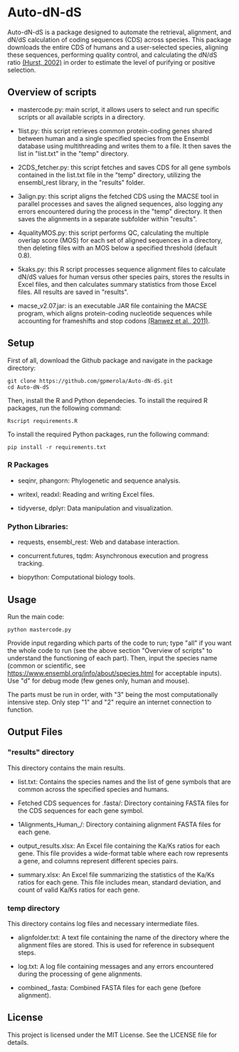 # Auto-dN-dS
Auto-dN-dS is a package designed to automate the retrieval, alignment, and dN/dS calculation of coding sequences (CDS) across species. This package downloads the entire CDS of humans and a user-selected species, aligning these sequences, performing quality control, and calculating the dN/dS ratio [(Hurst, 2002)](https://pubmed.ncbi.nlm.nih.gov/12175810/) in order to estimate the level of purifying or positive selection.


## Overview of scripts
  - mastercode.py: main script, it allows users to select and run specific scripts or all available scripts in a directory.

  - 1list.py: this script retrieves common protein-coding genes shared between human and a single specified species from the Ensembl database using multithreading and writes them to a file. It then saves the list in "list.txt" in the "temp" directory.

  - 2CDS_fetcher.py: this script fetches and saves CDS for all gene symbols contained in the list.txt file in the "temp" directory, utilizing the ensembl_rest library, in the "results" folder.

  - 3align.py: this script aligns the fetched CDS using the MACSE tool in parallel processes and saves the aligned sequences, also logging any errors encountered during the process in the "temp" directory. It then saves the alignments in a separate subfolder within "results".

  - 4qualityMOS.py: this script performs QC, calculating the multiple overlap score (MOS) for each set of aligned sequences in a directory, then deleting files with an MOS below a specified threshold (default 0.8).

  - 5kaks.py: this R script processes sequence alignment files to calculate dN/dS values for human versus other species pairs, stores the results in Excel files, and then calculates summary statistics from those Excel files. All results are saved in "results".

  - macse_v2.07.jar: is an executable JAR file containing the MACSE program, which aligns protein-coding nucleotide sequences while accounting for frameshifts and stop codons [(Ranwez et al., 2011)](https://journals.plos.org/plosone/article?id=10.1371/journal.pone.0022594).


## Setup
First of all, download the Github package and navigate in the package directory:

```console
git clone https://github.com/gpmerola/Auto-dN-dS.git
cd Auto-dN-dS
```

Then, install the R and Python dependecies.
To install the required R packages, run the following command:

```console
Rscript requirements.R
```
To install the required Python packages, run the following command:

```console
pip install -r requirements.txt
```

### R Packages
- seqinr, phangorn: Phylogenetic and sequence analysis.
  
- writexl, readxl: Reading and writing Excel files.
  
- tidyverse, dplyr: Data manipulation and visualization.

### Python Libraries:
- requests, ensembl_rest: Web and database interaction.

- concurrent.futures, tqdm: Asynchronous execution and progress tracking.

- biopython: Computational biology tools.

## Usage
Run the main code:

```console
python mastercode.py
```

Provide input regarding which parts of the code to run; type "all" if you want the whole code to run (see the above section "Overview of scripts" to understand the functioning of each part). Then, input the species name (common or scientific, see https://www.ensembl.org/info/about/species.html for acceptable inputs). Use "d" for debug mode (few genes only, human and mouse).
      
The parts must be run in order, with "3" being the most computationally intensive step. Only step "1" and "2" require an internet connection to function.

## Output Files

### "results" directory
This directory contains the main results.

  - list.txt: Contains the species names and the list of gene symbols that are common across the specified species and humans.

  - Fetched CDS sequences for <species>.fasta/: Directory containing FASTA files for the CDS sequences for each gene symbol.

  - 1Alignments_Human_<species>/: Directory containing alignment FASTA files for each gene.

  - output_results.xlsx: An Excel file containing the Ka/Ks ratios for each gene. This file provides a wide-format table where each row represents a gene, and columns represent different species pairs.

  - summary.xlsx: An Excel file summarizing the statistics of the Ka/Ks ratios for each gene. This file includes mean, standard deviation, and count of valid Ka/Ks ratios for each gene.

### temp directory
This directory contains log files and necessary intermediate files.

  - alignfolder.txt: A text file containing the name of the directory where the alignment files are stored. This is used for reference in subsequent steps.

  - log.txt: A log file containing messages and any errors encountered during the processing of gene alignments.

  - combined_<gene>.fasta: Combined FASTA files for each gene (before alignment).

## License
This project is licensed under the MIT License. See the LICENSE file for details.
